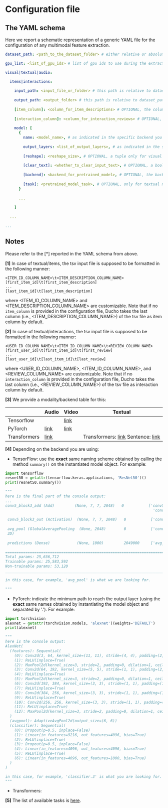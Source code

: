 # Configuration file

## The YAML schema

Here we report a schematic representation of a generic YAML file for the configuration of any multimodal feature extraction.

```yaml
dataset_path: <path_to_the_dataset_folder> # either relative or absolute path 

gpu_list: <list_of_gpu_ids> # list of gpu ids to use during the extraction, -1 for cpu computation

visual|textual|audio: 

  items|interactions:
  
    input_path: <input_file_or_folder> # this path is relative to dataset_path
    
    output_path: <output_folder> # this path is relative to dataset_path
    
    [item_column]: <column_for_item_descriptions> # OPTIONAL, the column name for the item description in the tsv file [1]
    
    [interaction_column]: <column_for_interaction_reviews> # OPTIONAL, the column name for the interaction reviews in the tsv file [2]
    
    model: [
      {
        name: <model_name>, # as indicated in the specific backend you are using [3]
        
        output_layers: <list_of_output_layers>, # as indicated in the specific backend you are using [4]
        
        [reshape]: <reshape_size>, # OPTIONAL, a tuple only for visual modality
        
        [clear_text]: <whether_to_clear_input_text>, # OPTIONAL, a boolean for textual modality
        
        [backend]: <backend_for_pretrained_model>, # OPTIONAL, the backend to use for the pretrained model [3]
        
        [task]: <pretrained_model_task>, # OPTIONAL, only for textual modality [5]
      }
    
      ...
    
    ]
  
  ... 

...

```

## Notes
Please refer to the \[*\] reported in the YAML schema from above.

**\[1\]** In case of textual/items, the tsv input file is supposed to be formatted in the following manner:

```tsv
<ITEM_ID_COLUMN_NAME>\t<ITEM_DESCRIPTION_COLUMN_NAME>
[first_item_id]\t[first_item_description]
...
[last_item_id]\t[last_item_description]
```
where <ITEM_ID_COLUMN_NAME> and <ITEM_DESCRIPTION_COLUMN_NAME> are customizable. Note that if no ```item_column``` is provided in the configuration file, Ducho takes the last column (i.e., <ITEM_DESCRIPTION_COLUMN_NAME>) of the tsv file as item column by default.

**\[2\]** In case of textual/interactions, the tsv input file is supposed to be formatted in the following manner:

```tsv
<USER_ID_COLUMN_NAME>\t<ITEM_ID_COLUMN_NAME>\t<REVIEW_COLUMN_NAME>
[first_user_id]\t[first_item_id]\t[first_review]
...
[last_user_id]\t[last_item_id]\t[last_review]
```
where <USER_ID_COLUMN_NAME>, <ITEM_ID_COLUMN_NAME>, and <REVIEW_COLUMN_NAME> are customizable. Note that if no ```interaction_column``` is provided in the configuration file, Ducho takes the last column (i.e., <REVIEW_COLUMN_NAME>) of the tsv file as interaction column by default.

**\[3\]** We provide a modality/backend table for this:

<table>
<thead>
  <tr>
    <th></th>
    <th>Audio<br></th>
    <th>Video</th>
    <th>Textual</th>
  </tr>
</thead>
<tbody>
  <tr>
    <td>Tensorflow</td>
    <td></td>
    <td> <a href="https://www.tensorflow.org/api_docs/python/tf/keras/applications#modules_2">link</a> </td>
    <td></td>
  </tr>
  <tr>
    <td>PyTorch</td>
    <td> <a href="https://pytorch.org/audio/stable/pipelines.html#module-torchaudio.pipelines">link</a> </td>
    <td> <a href="https://pytorch.org/vision/stable/models.html">link</a> </td>
    <td></td>
  </tr>
  <tr>
    <td>Transformers</td>
    <td> <a href="https://huggingface.co/docs/transformers/model_doc/wav2vec2#transformers.Wav2Vec2Model">link</a> </td>
    <td></td>
    <td>Transformers: <a href="https://huggingface.co/docs/transformers/main_classes/pipelines#transformers.pipeline">link</a> Sentence: <a href="https://www.sbert.net/docs/pretrained_models.html#model-overview">link</a></td>
  </tr>
</tbody>
</table>


**\[4\]** Depending on the backend you are using:
- TensorFlow: use the **exact** same naming scheme obtained by calling the method ```summary()``` on the instantiated model object. For example:
```python
import tensorflow
resnet50 = getattr(tensorflow.keras.applications, 'ResNet50')()
print(resnet50.summary())

"""
here is the final part of the console output:
...
conv5_block3_add (Add)         (None, 7, 7, 2048)   0           ['conv5_block2_out[0][0]',       
                                                                  'conv5_block3_3_bn[0][0]']      
                                                                                                  
 conv5_block3_out (Activation)  (None, 7, 7, 2048)   0           ['conv5_block3_add[0][0]']       
                                                                                                  
 avg_pool (GlobalAveragePooling  (None, 2048)        0           ['conv5_block3_out[0][0]']       
 2D)                                                                                              
                                                                                                  
 predictions (Dense)            (None, 1000)         2049000     ['avg_pool[0][0]']               
                                                                                                  
==================================================================================================
Total params: 25,636,712
Trainable params: 25,583,592
Non-trainable params: 53,120
__________________________________________________________________________________________________

in this case, for example, 'avg_pool' is what we are looking for.

"""

```
- PyTorch: indicate the minimum path to reach the output layer (using the **exact** same names obtained by instantiating the model object and separated by '.'). For example:

```python
import torchvision
alexnet = getattr(torchvision.models, 'alexnet')(weights='DEFAULT')
print(alexnet)

"""
here is the console output:
AlexNet(
  (features): Sequential(
    (0): Conv2d(3, 64, kernel_size=(11, 11), stride=(4, 4), padding=(2, 2))
    (1): ReLU(inplace=True)
    (2): MaxPool2d(kernel_size=3, stride=2, padding=0, dilation=1, ceil_mode=False)
    (3): Conv2d(64, 192, kernel_size=(5, 5), stride=(1, 1), padding=(2, 2))
    (4): ReLU(inplace=True)
    (5): MaxPool2d(kernel_size=3, stride=2, padding=0, dilation=1, ceil_mode=False)
    (6): Conv2d(192, 384, kernel_size=(3, 3), stride=(1, 1), padding=(1, 1))
    (7): ReLU(inplace=True)
    (8): Conv2d(384, 256, kernel_size=(3, 3), stride=(1, 1), padding=(1, 1))
    (9): ReLU(inplace=True)
    (10): Conv2d(256, 256, kernel_size=(3, 3), stride=(1, 1), padding=(1, 1))
    (11): ReLU(inplace=True)
    (12): MaxPool2d(kernel_size=3, stride=2, padding=0, dilation=1, ceil_mode=False)
  )
  (avgpool): AdaptiveAvgPool2d(output_size=(6, 6))
  (classifier): Sequential(
    (0): Dropout(p=0.5, inplace=False)
    (1): Linear(in_features=9216, out_features=4096, bias=True)
    (2): ReLU(inplace=True)
    (3): Dropout(p=0.5, inplace=False)
    (4): Linear(in_features=4096, out_features=4096, bias=True)
    (5): ReLU(inplace=True)
    (6): Linear(in_features=4096, out_features=1000, bias=True)
  )
)

in this case, for example, 'classifier.3' is what you are looking for.
"""
```

- Transformers: 

**\[5\]** The list of available tasks is [here](https://huggingface.co/docs/transformers/main_classes/pipelines#transformers.pipeline.task).

